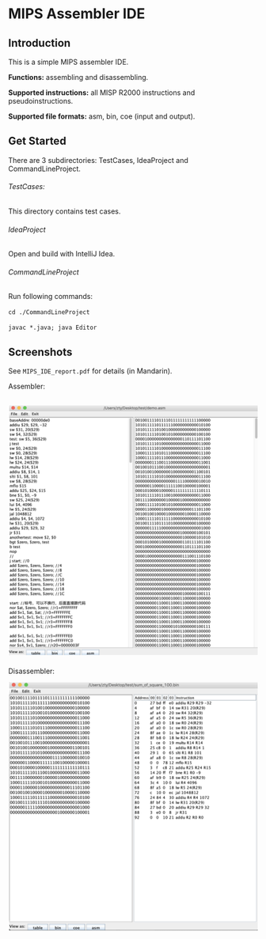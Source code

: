 # MIPS Assembler IDE

## Introduction

This is a simple MIPS assembler IDE.

**Functions:** assembling and disassembling.

**Supported instructions:** all MISP R2000 instructions and pseudoinstructions.

**Supported file formats:** asm, bin, coe (input and output).

## Get Started

There are 3 subdirectories: TestCases, IdeaProject and CommandLineProject.

###### TestCases:

This directory contains test cases.

###### IdeaProject

Open and build with IntelliJ Idea.

###### CommandLineProject

Run following commands:

`cd ./CommandLineProject`

`javac *.java; java Editor`

## Screenshots

See `MIPS_IDE_report.pdf` for details (in Mandarin).

Assembler:

## ![screenshot1](./screenshot1.png)

Disassembler:

![screenshot2](./screenshot2.png)









